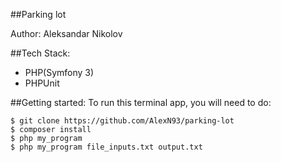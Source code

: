 ##Parking lot

Author: Aleksandar Nikolov <br>

##Tech Stack:
+ PHP(Symfony 3)
+ PHPUnit

##Getting started:
To run this terminal app, you will need to do: <br>
```
$ git clone https://github.com/AlexN93/parking-lot
$ composer install
$ php my_program
$ php my_program file_inputs.txt output.txt
```